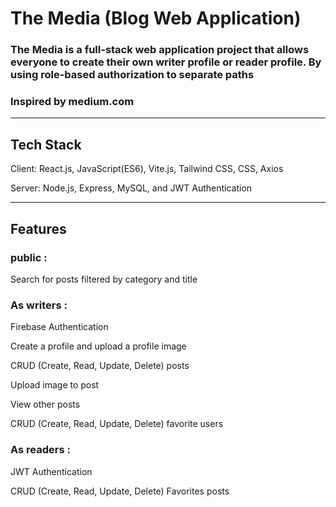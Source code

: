 # The Media (Blog Web Application)

### The Media is a full-stack web application project that allows everyone to create their own writer profile or reader profile. By using role-based authorization to separate paths
### Inspired by medium.com
--- 
## Tech Stack

Client: React.js, JavaScript(ES6), Vite.js, Tailwind CSS, CSS, Axios 

Server: Node.js, Express, MySQL, and JWT Authentication

---
## Features

### public :

Search for posts filtered by category and title

### As writers :

Firebase Authentication 

Create a profile and upload a profile image

CRUD (Create, Read, Update, Delete) posts

Upload image to post

View other posts

CRUD (Create, Read, Update, Delete) favorite users

### As readers :

JWT Authentication

CRUD (Create, Read, Update, Delete) Favorites posts
